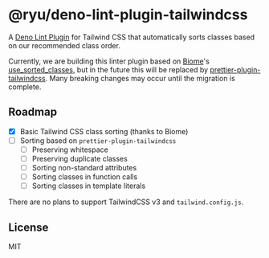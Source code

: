 # @ryu/deno-lint-plugin-tailwindcss

A [Deno Lint Plugin](https://docs.deno.com/runtime/reference/lint_plugins/) for Tailwind CSS that automatically sorts classes based on our recommended class order.

Currently, we are building this linter plugin based on [Biome](http://biomejs.dev/)'s [use_sorted_classes](https://biomejs.dev/ja/linter/rules/use-sorted-classes/), but in the future this will be replaced by [prettier-plugin-tailwindcss](https://github.com/tailwindlabs/prettier-plugin-tailwindcss). Many breaking changes may occur until the migration is complete.

## Roadmap

- [x] Basic Tailwind CSS class sorting (thanks to Biome)
- [ ] Sorting based on `prettier-plugin-tailwindcss`
  - [ ] Preserving whitespace
  - [ ] Preserving duplicate classes
  - [ ] Sorting non-standard attributes
  - [ ] Sorting classes in function calls
  - [ ] Sorting classes in template literals

There are no plans to support TailwindCSS v3 and `tailwind.config.js`.

## License

MIT
